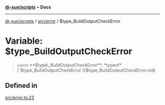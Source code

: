 [**@-xun/scripts**](../../../README.md) • **Docs**

***

[@-xun/scripts](../../../README.md) / [src/error](../README.md) / $type\_BuildOutputCheckError

# Variable: $type\_BuildOutputCheckError

> `const` **$type\_BuildOutputCheckError**: *typeof* [`$type_BuildOutputCheckError`]($type_BuildOutputCheckError.md)

## Defined in

[src/error.ts:23](https://github.com/Xunnamius/xscripts/blob/8feaaa78a9f524f02e4cc9204ef84f329d31ab94/src/error.ts#L23)

